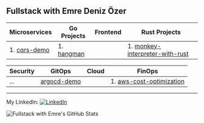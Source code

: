 ## Fullstack with Emre Deniz Özer 

| Microservices | Go Projects | Frontend | Rust Projects |
| -------- | -------- | -------- | -------- |
| 1. [cqrs-demo](https://github.com/emredenizozer/cqrs-demo) | 1. [hangman](https://github.com/emredenizozer/hangman) |  | 1. [monkey-interpreter-with-rust](https://github.com/emredenizozer/monkey-interpreter-with-rust) |

| Security | GitOps | Cloud | FinOps |
| -------- | -------- | -------- | -------- |
| ... | [argocd-demo](https://github.com/emredenizozer/argocd-demo) |  | 1. [aws-cost-optimization](https://github.com/emredenizozer/aws-cost-optimization) |

---

My LinkedIn:
[<img src="https://raw.githubusercontent.com/paulrobertlloyd/socialmediaicons/main/linkedin-16x16.png" alt="LinkedIn" class="linkedin-icon">](https://www.linkedin.com/in/emredenizozer/)

![Fullstack with Emre's GitHub Stats](https://github-readme-stats.vercel.app/api?username=emredenizozer&show_icons=true&theme=radical)

